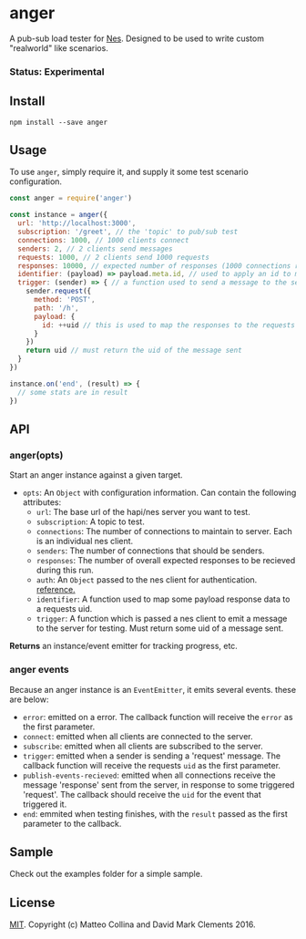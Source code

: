 # anger

A pub-sub load tester for [Nes][nes]. Designed to be used to write custom
"realworld" like scenarios.

### Status: Experimental

## Install

```
npm install --save anger
```

## Usage

To use `anger`, simply require it, and supply it some test scenario configuration.

```js
const anger = require('anger')

const instance = anger({
  url: 'http://localhost:3000',
  subscription: '/greet', // the 'topic' to pub/sub test
  connections: 1000, // 1000 clients connect
  senders: 2, // 2 clients send messages
  requests: 1000, // 2 clients send 1000 requests
  responses: 10000, // expected number of responses (1000 connections responding to 1000 individual requests)
  identifier: (payload) => payload.meta.id, // used to apply an id to messages in, which matches it to the corresponding request
  trigger: (sender) => { // a function used to send a message to the server
    sender.request({
      method: 'POST',
      path: '/h',
      payload: {
        id: ++uid // this is used to map the responses to the requests
      }
    })
    return uid // must return the uid of the message sent
  }
})

instance.on('end', (result) => {
  // some stats are in result
})
```

## API

### anger(opts)

Start an anger instance against a given target.

* `opts`: An `Object` with configuration information. Can contain the following attributes:
    * `url`: The base url of the hapi/nes server you want to test.
    * `subscription`: A topic to test.
    * `connections`: The number of connections to maintain to server. Each is an individual nes client.
    * `senders`: The number of connections that should be senders.
    * `responses`: The number of overall expected responses to be recieved during this run.
    * `auth`: An `Object` passed to the nes client for authentication. [reference.][nes-auth]
    * `identifier`: A function used to map some payload response data to a requests uid.
    * `trigger`: A function which is passed a nes client to emit a message to the server for testing. Must return some uid of a message sent.

**Returns** an instance/event emitter for tracking progress, etc.

### anger events

Because an anger instance is an `EventEmitter`, it emits several events. these are below:
* `error`: emitted on a error. The callback function will receive the `error` as the first parameter.
* `connect`: emitted when all clients are connected to the server.
* `subscribe`: emitted when all clients are subscribed to the server.
* `trigger`: emitted when a sender is sending a 'request' message. The callback function will receive the requests `uid` as the first parameter.
* `publish-events-recieved`: emitted when all connections receive the message 'response' sent from the server, in response to some triggered 'request'. The callback should receive the `uid` for the event that triggered it.
* `end`: emmited when testing finishes, with the `result` passed as the first parameter to the callback.

## Sample

Check out the examples folder for a simple sample.

## License

[MIT](./LICENSE). Copyright (c) Matteo Collina and David Mark Clements 2016.

[nes]: https://www.npmjs.com/package/nes
[nes-auth]: https://github.com/hapijs/nes#client-3
